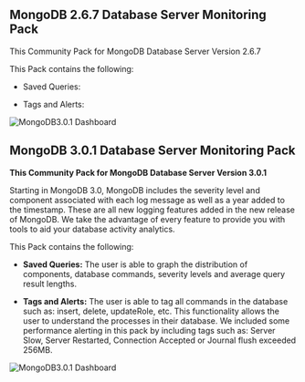 MongoDB 2.6.7 Database Server Monitoring Pack
------------------------------------

This Community Pack for MongoDB Database Server Version 2.6.7

This Pack contains the following:

* Saved Queries: 

* Tags and Alerts:


![MongoDB3.0.1 Dashboard]()

MongoDB 3.0.1 Database Server Monitoring Pack
------------------------------------

**This Community Pack for MongoDB Database Server Version 3.0.1**

Starting in MongoDB 3.0, MongoDB includes the severity level and component associated with each log message as well as a year added to the timestamp. These are all new logging features added in the new release of MongoDB. We take the advantage of every feature to provide you with tools to aid your database activity analytics. 

This Pack contains the following:

* **Saved Queries:** The user is able to graph the distribution of components, database commands, severity levels and average query result lengths.  

* **Tags and Alerts:** The user is able to tag all commands in the database such as: insert, delete, updateRole, etc. This functionality allows the user to understand the processes in their database. We included some performance alerting in this pack by including tags such as: Server Slow, Server Restarted, Connection Accepted or Journal flush exceeded 256MB.

![MongoDB3.0.1 Dashboard](https://github.com/siniar1990/le_community_packs/raw/master/MongoDB/v3_0_1.png)